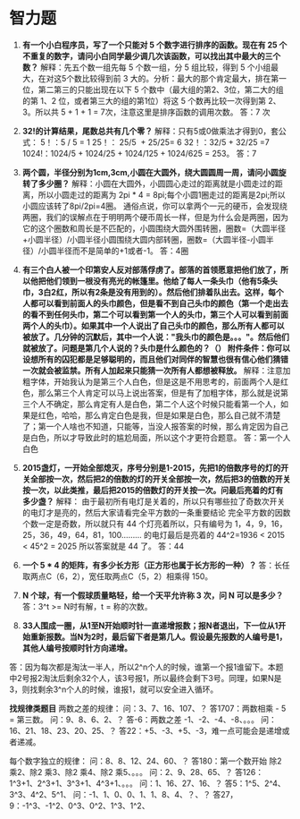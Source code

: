 # 智力题

1. **有一个小白程序员，写了一个只能对 5 个数字进行排序的函数。现在有 25 个不重复的数字，请问小白同学最少调几次该函数，可以找出其中最大的三个数？**
  解释：先五个数一组先每 5 个数一组，分 5 组比较，得到 5 个小组最大，在对这5个数比较得到前 3 大的。分析：最大的那个肯定最大，排在第一位，第二第三的只能出现在以下 5 个数中（最大组的第2、3位，第二大的组的第 1、2 位，或者第三大的组的第1位）将这 5 个数再比较一次得到第 2、3。所以共 5 + 1 + 1 = 7次，注意这里是排序函数的调用次数。
  答：7 次

2. **32!的计算结果，尾数总共有几个零？**
  解释：只有5或0做乘法才得到0，套公式：
  5！：5 / 5 = 1
  25！： 25/5  + 25/25= 6
  32！：32/5 + 32/25 =7
  1024!：1024/5 + 1024/25 + 1024/125 + 1024/625 = 253。
  答：7

3. **两个圆，半径分别为1cm,3cm,小圆在大圆外，绕大圆圆周一周，请问小圆旋转了多少圈？**
  解释：小圆在大圆外，小圆圆心走过的距离就是小圆走过的距离，所以小圆走过的距离为 2pi * 4 = 8pi;每个小圆1圈走过的距离是2pi;所以小圆应该转了8pi/2pi=4圈。
  通俗点说，你可以拿两个一元的硬币，会发现绕两圈，我们的误解点在于明明两个硬币周长一样，但是为什么会是两圈，因为它的这个圈数和周长是不匹配的，小圆围绕大圆外围转圈，圈数=（大圆半径+小圆半径）/小圆半径小圆围绕大圆内部转圈，圈数=（大圆半径-小圆半径）/小圆半径而不是简单的+1或者-1。
  答：4圈

4. **有三个白人被一个印第安人反对部落俘虏了。部落的首领愿意把他们放了，所以他把他们领到一根没有亮光的帐篷里。他给了每人一条头巾（他有5条头巾，3白2红，所以有2条是没有用到的）。然后他们排着队出去。这样，每个人都可以看到前面人的头巾颜色，但是看不到自己头巾的颜色（第一个走出去的看不到任何头巾，第二个可以看到第一个人的头巾，第三个人可以看到前面两个人的头巾）。如果其中一个人说出了自己头巾的颜色，那么所有人都可以被放了。**几分钟的沉默后**，其中一个人说："我头巾的颜色是。。。"。然后他们就被放了。问题是第几个人说的？头巾是什么颜色的？（）
  附件条件：你可以设想所有的囚犯都是足够聪明的，而且他们对同伴的智慧也很有信心他们猜错一次就会被监禁。所有人加起来只能猜一次所有人都想被释放。**
  解释：注意加粗字体，开始我认为是第三个人白色，但是这是不用思考的，前面两个人是红色，那么第三个人肯定可以马上说出答案，但是有了加粗字体，那么就是说第三个人不确定，那么肯定有人是白色，第二个人这个时候只能看第一个人，如果是红色，哈哈，那么肯定白色是我，但是如果是白色，那么自己就不清楚了；第一个人啥也不知道，只能等，当没人报答案的时候，那么肯定因为自己是白色，所以才导致此时的尴尬局面，所以这个才更符合题意。
  答：第一个人白色

5. **2015盏灯，一开始全部熄灭，序号分别是1-2015，先把1的倍数序号的灯的开关全部按一次，然后把2的倍数的灯的开关全部按一次，然后把3的倍数的开关按一次，以此类推，最后把2015的倍数灯的开关按一次。问最后亮着的灯有多少盏？**
  解释： 由于最初所有电灯是关着的，所以只有哪些拉了奇数次开关的电灯才是亮的，然后大家请看完全平方数的一条重要结论  完全平方数的因数个数一定是奇数，所以就只有 44 个灯亮着所以，只有编号为 1，4，9，16，25，36，49，64，81，100……… 的电灯最后是亮着的 44^2=1936 < 2015 < 45^2 = 2025 所以答案就是 44 了。
  答：44

6. **一个 5 * 4 的矩阵，有多少长方形（正方形也属于长方形的一种）？**
  答：长任取两点C（6，2），宽任取两点C（5，2）相乘得 150。

7. **N 个球，有一个假球质量略轻，给一个天平允许称 3 次，问 N 可以是多少？**
  答：3^t >= N时有解，t = 称的次数。

8. **33人围成一圈，从1至N开始顺时针一直递增报数；报N者退出，下一位从1开始重新报数。当N为2时，最后留下者是第几人。假设最先报数的人编号是1，其他人编号按顺时针方向递增。**

  答：因为每次都是淘汰一半人，所以2^n个人的时候，谁第一个报1谁留下。本题中2号报2淘汰后剩余32个人，该3号报1，所以最终会剩下3号。同理，如果N是3，则找剩余3^n个人的时候，谁报1，就可以安全进入循环。

**找规律类题目**
两数之差的规律：
问：3、7、16、107、？  答1707：两数相乘 - 5 = 第三数。
问：9、8、6、2、？  答-6：两数之差 -1、-2、-4、-8、。。。
问：16、21、18、23、20、25、？ 答22：+5、-3、+5、-3，难一点可能会是递增或者递减。

每个数字独立的规律：
问：8、8、12、24、60、？ 答180：第一个数开始 除2 乘2、除2 乘3、除2 乘4、除2 乘5、。。。
问：2、9、28、65、？ 答126：1^3+1、2^3+1、3^3+1、4^3+1、。。。
问：1、16、27、16、？ 答5：1^5、2^4、3^3、4^2、5^1、
问：-1、1、0、0、1、1、8、4、？、？ 答27，9：-1^3、-1^2、0^3、0^2、1^3、1^2、


